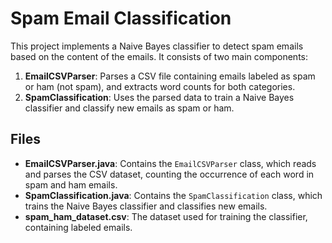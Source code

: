 # Spam Email Classification

This project implements a Naive Bayes classifier to detect spam emails based on the content of the emails. It consists of two main components:

1. **EmailCSVParser**: Parses a CSV file containing emails labeled as spam or ham (not spam), and extracts word counts for both categories.
2. **SpamClassification**: Uses the parsed data to train a Naive Bayes classifier and classify new emails as spam or ham.

## Files

- **EmailCSVParser.java**: Contains the `EmailCSVParser` class, which reads and parses the CSV dataset, counting the occurrence of each word in spam and ham emails.
- **SpamClassification.java**: Contains the `SpamClassification` class, which trains the Naive Bayes classifier and classifies new emails.
- **spam_ham_dataset.csv**: The dataset used for training the classifier, containing labeled emails.
